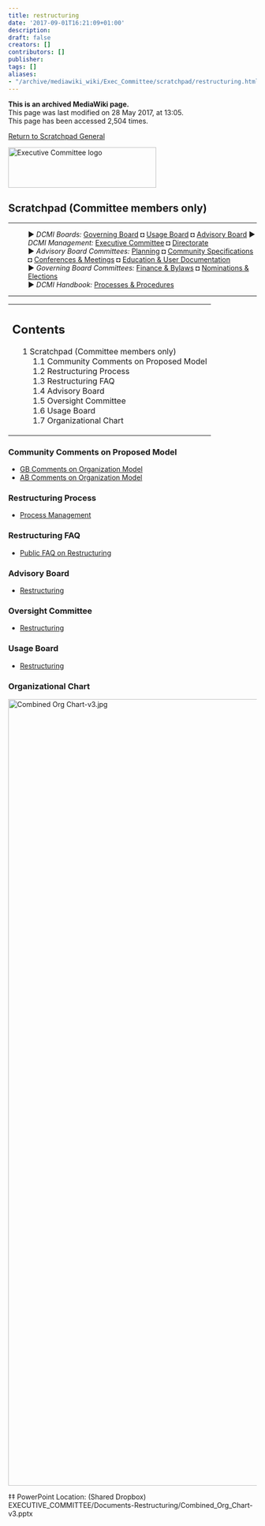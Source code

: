 ```yaml
---
title: restructuring
date: '2017-09-01T16:21:09+01:00'
description: 
draft: false
creators: []
contributors: []
publisher: 
tags: []
aliases:
- "/archive/mediawiki_wiki/Exec_Committee/scratchpad/restructuring.html"
---
```


 **This is an archived MediaWiki page.**  
This page was last modified on 28 May 2017, at 13:05.  
This page has been accessed 2,504 times.

[Return to Scratchpad General](/archive/mediawiki_wiki/Exec_Committee/scratchpad/general "Exec Committee/scratchpad/general")

[<img alt="Executive Committee logo" src="/archive/mediawiki_wiki/images/EC_logo.png" width="300" height="82">](/archive/mediawiki_wiki/images/EC_logo.png "Executive Committee logo")

## Scratchpad (Committee members only) 

* * *
<dl>
<dd> ► <i>DCMI Boards:</i> <a href="/archive/mediawiki_wiki/DCMI_Governing_Board" title="DCMI Governing Board">Governing Board</a> ◘ <a href="/archive/mediawiki_wiki/DCMI_Usage_Board" title="DCMI Usage Board" class="mw-redirect">Usage Board</a> ◘ <a href="/archive/mediawiki_wiki/DCMI_Advisory_Board" title="DCMI Advisory Board">Advisory Board</a> ► <i>DCMI Management:</i> <a href="/archive/mediawiki_wiki/Exec_Committee" title="Exec Committee">Executive Committee</a> ◘ <a href="/archive/mediawiki_wiki/Exec_Committee/directorate" title="Exec Committee/directorate">Directorate</a>
</dd>
<dd> ► <i>Advisory Board Committees:</i> <a href="/archive/mediawiki_wiki/DCMI_Advisory_Board/planning" title="DCMI Advisory Board/planning">Planning</a> ◘ <a href="/archive/mediawiki_wiki/DCMI_Advisory_Board/specifications" title="DCMI Advisory Board/specifications" class="mw-redirect">Community Specifications</a> ◘ <a href="/archive/mediawiki_wiki/DCMI_Advisory_Board/meetings" title="DCMI Advisory Board/meetings">Conferences &amp; Meetings</a> ◘ <a href="/archive/mediawiki_wiki/DCMI_Advisory_Board/documentation" title="DCMI Advisory Board/documentation">Education &amp; User Documentation</a>
</dd>
<dd> ► <i>Governing Board Committees:</i> <a href="/archive/mediawiki_wiki/DCMI_Governing_Board/finance" title="DCMI Governing Board/finance">Finance &amp; Bylaws</a> ◘ <a href="/archive/mediawiki_wiki/DCMI_Governing_Board/nominations" title="DCMI Governing Board/nominations">Nominations &amp; Elections</a>  
</dd>
<dd> ► <i>DCMI Handbook:</i> <a href="/archive/mediawiki_wiki/DCMI_Handbook" title="DCMI Handbook">Processes &amp; Procedures</a>
</dd>
</dl>

* * *

<table id="toc" class="toc">
  <tr>
    <td>
      <div id="toctitle">
        <h2>Contents</h2>
      </div>
      <ul>
        <li class="toclevel-1 tocsection-1">
          <a href="#Scratchpad_.28Committee_members_only.29"><span class="tocnumber">1</span> <span class="toctext">Scratchpad (Committee members only)</span></a>
          <ul>
            <li class="toclevel-2 tocsection-2"><a href="#Community_Comments_on_Proposed_Model"><span class="tocnumber">1.1</span> <span class="toctext">Community Comments on Proposed Model</span></a></li>
            <li class="toclevel-2 tocsection-3"><a href="#Restructuring_Process"><span class="tocnumber">1.2</span> <span class="toctext">Restructuring Process</span></a></li>
            <li class="toclevel-2 tocsection-4"><a href="#Restructuring_FAQ"><span class="tocnumber">1.3</span> <span class="toctext">Restructuring FAQ</span></a></li>
            <li class="toclevel-2 tocsection-5"><a href="#Advisory_Board"><span class="tocnumber">1.4</span> <span class="toctext">Advisory Board</span></a></li>
            <li class="toclevel-2 tocsection-6"><a href="#Oversight_Committee"><span class="tocnumber">1.5</span> <span class="toctext">Oversight Committee</span></a></li>
            <li class="toclevel-2 tocsection-7"><a href="#Usage_Board"><span class="tocnumber">1.6</span> <span class="toctext">Usage Board</span></a></li>
            <li class="toclevel-2 tocsection-8"><a href="#Organizational_Chart"><span class="tocnumber">1.7</span> <span class="toctext">Organizational Chart</span></a></li>
          </ul>
        </li>
      </ul>
    </td>
  </tr>
</table>


### Community Comments on Proposed Model 

- [GB Comments on Organization Model](/archive/mediawiki_wiki/Exec_Committee/OC_Comm-TG/Comments "Exec Committee/OC Comm-TG/Comments")
- [AB Comments on Organization Model](/archive/mediawiki_wiki/Exec_Committee/AB_Comm-TG/Comments "Exec Committee/AB Comm-TG/Comments")

### Restructuring Process 

- [Process Management](/archive/mediawiki_wiki/Exec_Committee/restructureProcess "Exec Committee/restructureProcess")

### Restructuring FAQ 

- [Public FAQ on Restructuring](/archive/mediawiki_wiki/Exec_Committee/QA_struct "Exec Committee/QA struct")

### Advisory Board 

- [Restructuring](/archive/mediawiki_wiki/Exec_Committee/AB_Comm-TG "Exec Committee/AB Comm-TG")

### Oversight Committee 

- [Restructuring](/archive/mediawiki_wiki/Exec_Committee/OC_Comm-TG "Exec Committee/OC Comm-TG")

### Usage Board 

- [Restructuring](/archive/mediawiki_wiki/Exec_Committee/UB "Exec Committee/UB")

### Organizational Chart 

[<img alt="Combined Org Chart-v3.jpg" src="/archive/mediawiki_wiki/images/Combined_Org_Chart-v3.jpg" width="600" height="1595">](/archive/mediawiki_wiki/images/Combined_Org_Chart-v3.jpg)

‡‡ PowerPoint Location: (Shared Dropbox) EXECUTIVE\_COMMITTEE/Documents-Restructuring/Combined\_Org\_Chart-v3.pptx

